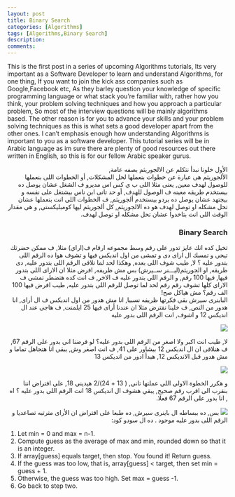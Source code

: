 ```yaml
---
layout: post
title: Binary Search
categories: [Algorithms]
tags: [Algorithms,Binary Search]
description: 
comments:
---
```


<p >
This is the first post in a series of upcoming Algorithms tutorials, Its very important as a Software Developer to learn and understand Algorithms, for one thing, If you want to join the kick ass companies such as Google,Facebook etc, As they barley question your knowledge of specific programming language or what stack you’re familiar with, rather how you think, your problem solving techniques and how you approach a particular problem, So most of the interview questions will be mainly algorithms based.
The other reason is for you to advance your skills and your problem solving techniques as this is what sets a good developer apart from the other ones.
I can’t emphasis enough how understanding Algorithms is important to you as a software developer.
This tutorial series will be in Arabic language as im sure there are plenty of good resources out there written in English, so this is for our fellow Arabic speaker gurus.</p>
<div dir="rtl">
الأول خلونا نبدأ نتكلم عن الالجوريثم بصفه عامة,
<br>
الألجوريثم هى عبارة عن خطوات بنعملها لحل المشكلات, أو الخطوات اللى بنعملها للوصول لهدف معين, يعنى مثلا اللى ب ي كس اس مديرو ف الشغل عشان يوصل ده بيستخدم طريقه معينه ف الوصول للهدف, أو حد تانى ابن ناس بيشتغل على نفسه و بيجتهد عشان يوصل ده بردو بيستخدم ألجوريثم,
ف الخطوات اللى انت بتعملها عشان تحل مشكله او توصل لهدف هو ده الالجوريثم,  كل ألجوريثم ليها كومبليكستى, و هى مقدار الوقت اللى انت بتاخدوا عشان تحل مشكله او توصل لهدف.  
<p>
<h3>Binary Search</h3>
تخيل كده انك عايز تدور على رقم وسط مجموعه ارقام ف(اراي) مثلا, ف ممكن حضرتك تيجي و تمسك ال اراى دى و تمشى من اول انديكس فيها و تشوف هوا ده الرقم اللى بتدور عليه ؟ لا, طيب شوف اللى بعده, وهكذا لحد لما تلاقى الرقم اللى بتدور عليه, دى طريقه, او الجوريثم(ليـــنر ســيرش) بس مش ظريفه, افرض مثلا ان الاراى اللى بتدور فيها, فيها 100 رقم, و الرقم اللى بتدور عليه ف الاخر, ف انت كده هتضطر تمشى ف الاراى كلها تشوف رقم رقم لحد لما توصل للرقم اللى بتدور عليه, طيب افرض فيها 100 الف رقم؟ مش هياكل صح!
<br>
الباينرى سيرش بقي فكرتها ظريفه نسبيا, انا مش هدور من اول انديكس ف ال أراى, انا هدور من النص, ف خلينا نفترض مثلا ان عندنا أراى فيها 25 ايلمنت, ف هاجى عند ال  
انديكس 12 و اشوف, انت الرقم اللى بدور عليه
</p>
<span>
 <img src="https://s3.amazonaws.com/ka-cs-algorithms/primes1.png">
 </span>
 <p>
لا, طيب انت اكبر ولا اصغر من الرقم اللى بدور عليه؟ لو فرضنا انى بدور على الرقم 67, ف هنلاقى ان ال انديكس 12 بيشاور على 41, ف انت اصغر وش, يبقي انا هتجاهل تماما و مش هدور قبل الانديكس 12, هبدأ ادور من انديكس 13
</p>
<span>
<img src="https://s3.amazonaws.com/ka-cs-algorithms/primes2.png">
</span>
<p>
و هكرر الخطوة الاولى اللى عملتها تانى, ( 13 + 24)/2 هيدينى 18, على افتراض اننا بنقرب الى اقرب رقم صحيح, يبقي هشوف ال انديكس 18 انت الرقم اللى بدور عليه ؟ اه , انا بدور على الرقم 67 فعلا.
</p>
<span>
<img src="https://s3.amazonaws.com/ka-cs-algorithms/primes3.png">
</span>
بس, ده ببساطه ال باينرى سيرش, ده طبعا على افتراض ان الأراى مترتبه تصاعديا و الرقم اللى بدور عليه موجود . ده ال سودو كود:
</div>
<p>
<ol>
<li>Let min = 0 and max = n-1.</li>
<li>Compute guess as the average of max and min, rounded down so that it is an integer.</li>
<li>If array[guess] equals target, then stop. You found it! Return guess.</li>
<li>If the guess was too low, that is, array[guess] < target, then set min = guess + 1.</li>
<li>Otherwise, the guess was too high. Set max = guess -1.</li>
<li>Go back to step two.</li>
</ol>
</p>



